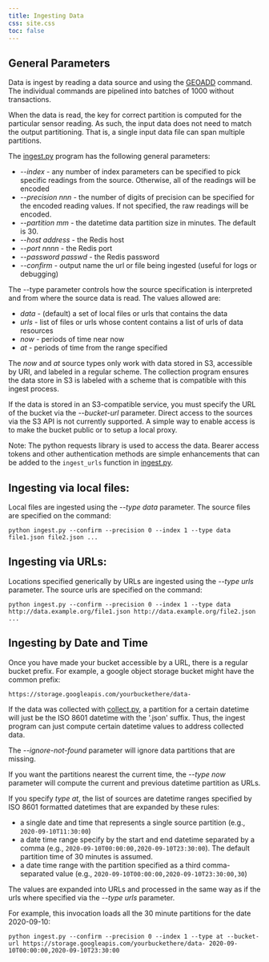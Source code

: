 ```yaml
---
title: Ingesting Data
css: site.css
toc: false
---
```


## General Parameters

Data is ingest by reading a data source and using the [GEOADD](https://redis.io/commands/geoadd)
command. The individual commands are pipelined into batches of 1000 without
transactions.

When the data is read, the key for correct partition is computed for the
particular sensor reading. As such, the input data does not need to match the
output partitioning. That is, a single input data file can span multiple
partitions.

The [ingest.py](https://github.com/alexmilowski/redis-aqi/blob/main/ingest.py)
program has the following general parameters:

 * *--index* - any number of index parameters can be
   specified to pick specific readings from the source. Otherwise, all of the
   readings will be encoded
 * *--precision nnn* - the number of digits of precision can be
   specified for the encoded reading values. If not specified, the raw readings will be encoded.
 * *--partition mm* - the datetime data partition size in minutes. The default is 30.
 * *--host address* - the Redis host
 * *--port nnnn* - the Redis port
 * *--password passwd* - the Redis password
 * *--confirm* - output name the url or file being ingested (useful for logs or debugging)

The --type parameter controls how the source specification is interpreted and
from where the source data is read. The values allowed are:

 * *data* - (default) a set of local files or urls that contains the data
 * *urls* - list of files or urls whose content contains a list of urls of data resources
 * *now* - periods of time near now
 * *at* - periods of time from the range specified

The *now* and *at* source types only work with data stored in S3, accessible
by URI, and labeled in a regular scheme. The collection program ensures the
data store in S3 is labeled with a scheme that is compatible with this ingest
process.

If the data is stored in an S3-compatible service, you must specify the URL
of the bucket via the *--bucket-url* parameter. Direct access to the sources
via the S3 API is not currently supported. A simple way to enable access is
to make the bucket public or to setup a local proxy.

Note: The python requests library is used to access the data. Bearer access
tokens and other authentication methods are simple enhancements that can be
added to the `ingest_urls` function in [ingest.py](https://github.com/alexmilowski/redis-aqi/blob/main/ingest.py).

## Ingesting via local files:

Local files are ingested using the *--type data* parameter. The source files
are specified on the command:

  ```
  python ingest.py --confirm --precision 0 --index 1 --type data file1.json file2.json ...
  ```

## Ingesting via URLs:

Locations specified generically by URLs are ingested using the *--type urls* parameter. The source urls
are specified on the command:

  ```
  python ingest.py --confirm --precision 0 --index 1 --type data http://data.example.org/file1.json http://data.example.org/file2.json ...
  ```

## Ingesting by Date and Time

Once you have made your bucket accessible by a URL, there is a regular bucket
prefix. For example, a google object storage bucket might have the common
prefix:

```
https://storage.googleapis.com/yourbuckethere/data-
```

If the data was collected with [collect.py](https://github.com/alexmilowski/redis-aqi/blob/main/collect.py),
a partition for a certain datetime will just be the ISO 8601 datetime
with the '.json' suffix. Thus, the ingest program can just compute
certain datetime values to address collected data.

The *--ignore-not-found* parameter will ignore data partitions that are missing.

If you want the partitions nearest the current time, the *--type now*
parameter will compute the current and previous datetime partition as URLs.

If you specify *type at*, the list of sources are datetime ranges specified
by ISO 8601 formatted datetimes that are expanded by these rules:

 * a single date and time that represents a single source partition (e.g., `2020-09-10T11:30:00`)
 * a date time range specify by the start and end datetime separated by a comma (e.g., `2020-09-10T00:00:00,2020-09-10T23:30:00`). The default partition time of 30 minutes is assumed.
 * a date time range with the partition specified as a third comma-separated value (e.g., `2020-09-10T00:00:00,2020-09-10T23:30:00,30`)

The values are expanded into URLs and processed in the same way as if the urls where specified via the *--type urls* parameter.

For example, this invocation loads all the 30 minute partitions for the date 2020-09-10:

```
python ingest.py --confirm --precision 0 --index 1 --type at --bucket-url https://storage.googleapis.com/yourbuckethere/data- 2020-09-10T00:00:00,2020-09-10T23:30:00
```
